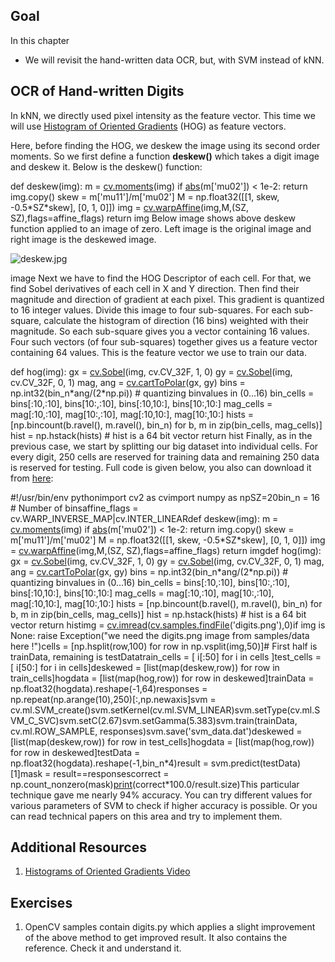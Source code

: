 
## Goal

In this chapter

* We will revisit the hand-written data OCR, but, with SVM instead of kNN.

## OCR of Hand-written Digits

In kNN, we directly used pixel intensity as the feature vector. This time we will use [Histogram of Oriented Gradients](http://en.wikipedia.org/wiki/Histogram_of_oriented_gradients "http://en.wikipedia.org/wiki/Histogram_of_oriented_gradients") (HOG) as feature vectors.

Here, before finding the HOG, we deskew the image using its second order moments. So we first define a function **deskew()** which takes a digit image and deskew it. Below is the deskew() function:

def deskew(img): m = [cv.moments](../../d3/dc0/group__imgproc__shape.html#ga556a180f43cab22649c23ada36a8a139 "../../d3/dc0/group__imgproc__shape.html#ga556a180f43cab22649c23ada36a8a139")(img) if [abs](../../d1/d10/classcv_1_1MatExpr.html#a30843fc6c148a00f5d300a7f43f3fbdc "../../d1/d10/classcv_1_1MatExpr.html#a30843fc6c148a00f5d300a7f43f3fbdc")(m['mu02']) < 1e-2: return img.copy() skew = m['mu11']/m['mu02'] M = np.float32([[1, skew, -0.5\*SZ\*skew], [0, 1, 0]]) img = [cv.warpAffine](../../da/d54/group__imgproc__transform.html#ga0203d9ee5fcd28d40dbc4a1ea4451983 "../../da/d54/group__imgproc__transform.html#ga0203d9ee5fcd28d40dbc4a1ea4451983")(img,M,(SZ, SZ),flags=affine\_flags) return img Below image shows above deskew function applied to an image of zero. Left image is the original image and right image is the deskewed image.

![deskew.jpg](../../deskew.jpg)

image
 Next we have to find the HOG Descriptor of each cell. For that, we find Sobel derivatives of each cell in X and Y direction. Then find their magnitude and direction of gradient at each pixel. This gradient is quantized to 16 integer values. Divide this image to four sub-squares. For each sub-square, calculate the histogram of direction (16 bins) weighted with their magnitude. So each sub-square gives you a vector containing 16 values. Four such vectors (of four sub-squares) together gives us a feature vector containing 64 values. This is the feature vector we use to train our data.

def hog(img): gx = [cv.Sobel](../../d4/d86/group__imgproc__filter.html#gacea54f142e81b6758cb6f375ce782c8d "../../d4/d86/group__imgproc__filter.html#gacea54f142e81b6758cb6f375ce782c8d")(img, cv.CV\_32F, 1, 0) gy = [cv.Sobel](../../d4/d86/group__imgproc__filter.html#gacea54f142e81b6758cb6f375ce782c8d "../../d4/d86/group__imgproc__filter.html#gacea54f142e81b6758cb6f375ce782c8d")(img, cv.CV\_32F, 0, 1) mag, ang = [cv.cartToPolar](../../d2/de8/group__core__array.html#gac5f92f48ec32cacf5275969c33ee837d "../../d2/de8/group__core__array.html#gac5f92f48ec32cacf5275969c33ee837d")(gx, gy) bins = np.int32(bin\_n\*ang/(2\*np.pi)) # quantizing binvalues in (0...16) bin\_cells = bins[:10,:10], bins[10:,:10], bins[:10,10:], bins[10:,10:] mag\_cells = mag[:10,:10], mag[10:,:10], mag[:10,10:], mag[10:,10:] hists = [np.bincount(b.ravel(), m.ravel(), bin\_n) for b, m in zip(bin\_cells, mag\_cells)] hist = np.hstack(hists) # hist is a 64 bit vector return hist Finally, as in the previous case, we start by splitting our big dataset into individual cells. For every digit, 250 cells are reserved for training data and remaining 250 data is reserved for testing. Full code is given below, you also can download it from [here](https://github.com/opencv/opencv/tree/4.x/samples/python/tutorial_code/ml/py_svm_opencv/hogsvm.py "https://github.com/opencv/opencv/tree/4.x/samples/python/tutorial_code/ml/py_svm_opencv/hogsvm.py"):

#!/usr/bin/env pythonimport cv2 as cvimport numpy as npSZ=20bin\_n = 16 # Number of binsaffine\_flags = cv.WARP\_INVERSE\_MAP|cv.INTER\_LINEARdef deskew(img): m = [cv.moments](../../d3/dc0/group__imgproc__shape.html#ga556a180f43cab22649c23ada36a8a139 "../../d3/dc0/group__imgproc__shape.html#ga556a180f43cab22649c23ada36a8a139")(img) if [abs](../../d1/d10/classcv_1_1MatExpr.html#a30843fc6c148a00f5d300a7f43f3fbdc "../../d1/d10/classcv_1_1MatExpr.html#a30843fc6c148a00f5d300a7f43f3fbdc")(m['mu02']) < 1e-2: return img.copy() skew = m['mu11']/m['mu02'] M = np.float32([[1, skew, -0.5\*SZ\*skew], [0, 1, 0]]) img = [cv.warpAffine](../../da/d54/group__imgproc__transform.html#ga0203d9ee5fcd28d40dbc4a1ea4451983 "../../da/d54/group__imgproc__transform.html#ga0203d9ee5fcd28d40dbc4a1ea4451983")(img,M,(SZ, SZ),flags=affine\_flags) return imgdef hog(img): gx = [cv.Sobel](../../d4/d86/group__imgproc__filter.html#gacea54f142e81b6758cb6f375ce782c8d "../../d4/d86/group__imgproc__filter.html#gacea54f142e81b6758cb6f375ce782c8d")(img, cv.CV\_32F, 1, 0) gy = [cv.Sobel](../../d4/d86/group__imgproc__filter.html#gacea54f142e81b6758cb6f375ce782c8d "../../d4/d86/group__imgproc__filter.html#gacea54f142e81b6758cb6f375ce782c8d")(img, cv.CV\_32F, 0, 1) mag, ang = [cv.cartToPolar](../../d2/de8/group__core__array.html#gac5f92f48ec32cacf5275969c33ee837d "../../d2/de8/group__core__array.html#gac5f92f48ec32cacf5275969c33ee837d")(gx, gy) bins = np.int32(bin\_n\*ang/(2\*np.pi)) # quantizing binvalues in (0...16) bin\_cells = bins[:10,:10], bins[10:,:10], bins[:10,10:], bins[10:,10:] mag\_cells = mag[:10,:10], mag[10:,:10], mag[:10,10:], mag[10:,10:] hists = [np.bincount(b.ravel(), m.ravel(), bin\_n) for b, m in zip(bin\_cells, mag\_cells)] hist = np.hstack(hists) # hist is a 64 bit vector return histimg = [cv.imread](../../d4/da8/group__imgcodecs.html#ga288b8b3da0892bd651fce07b3bbd3a56 "../../d4/da8/group__imgcodecs.html#ga288b8b3da0892bd651fce07b3bbd3a56")([cv.samples.findFile](../../d6/dba/group__core__utils__samples.html#ga3a33b00033b46c698ff6340d95569c13 "../../d6/dba/group__core__utils__samples.html#ga3a33b00033b46c698ff6340d95569c13")('digits.png'),0)if img is None: raise Exception("we need the digits.png image from samples/data here !")cells = [np.hsplit(row,100) for row in np.vsplit(img,50)]# First half is trainData, remaining is testDatatrain\_cells = [ i[:50] for i in cells ]test\_cells = [ i[50:] for i in cells]deskewed = [list(map(deskew,row)) for row in train\_cells]hogdata = [list(map(hog,row)) for row in deskewed]trainData = np.float32(hogdata).reshape(-1,64)responses = np.repeat(np.arange(10),250)[:,np.newaxis]svm = cv.ml.SVM\_create()svm.setKernel(cv.ml.SVM\_LINEAR)svm.setType(cv.ml.SVM\_C\_SVC)svm.setC(2.67)svm.setGamma(5.383)svm.train(trainData, cv.ml.ROW\_SAMPLE, responses)svm.save('svm\_data.dat')deskewed = [list(map(deskew,row)) for row in test\_cells]hogdata = [list(map(hog,row)) for row in deskewed]testData = np.float32(hogdata).reshape(-1,bin\_n\*4)result = svm.predict(testData)[1]mask = result==responsescorrect = np.count\_nonzero(mask)[print](../../df/d57/namespacecv_1_1dnn.html#a43417dcaeb3c1e2a09b9d948e234c366 "../../df/d57/namespacecv_1_1dnn.html#a43417dcaeb3c1e2a09b9d948e234c366")(correct\*100.0/result.size)This particular technique gave me nearly 94% accuracy. You can try different values for various parameters of SVM to check if higher accuracy is possible. Or you can read technical papers on this area and try to implement them.

## Additional Resources

1. [Histograms of Oriented Gradients Video](https://www.youtube.com/watch?v=0Zib1YEE4LU "https://www.youtube.com/watch?v=0Zib1YEE4LU")

## Exercises

1. OpenCV samples contain digits.py which applies a slight improvement of the above method to get improved result. It also contains the reference. Check it and understand it.

